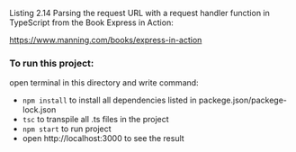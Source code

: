 Listing 2.14 Parsing the request URL with a request handler function in TypeScript from the Book Express in Action:

https://www.manning.com/books/express-in-action



### To run this project:

open terminal in this directory and write command:
- `npm install` to install all dependencies listed in packege.json/packege-lock.json
- `tsc` to transpile all .ts files in the project
- `npm start` to run project
- open http://localhost:3000 to see the result